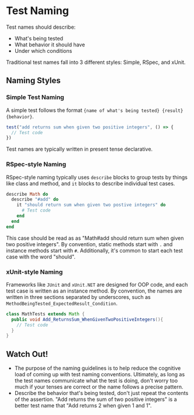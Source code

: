# Test Naming

Test names should describe:

* What's being tested
* What behavior it should have
* Under which conditions

Traditional test names fall into 3 different styles: Simple, RSpec, and xUnit.

## Naming Styles

### Simple Test Naming

A simple test follows the format `{name of what's being tested} {result} {behavior}`.

```js
test("add returns sum when given two positive integers", () => {
  // Test code
})
```

Test names are typically written in present tense declarative.

### RSpec-style Naming

RSpec-style naming typically uses `describe` blocks to group tests by things like class and method, and `it` blocks to describe individual test cases.

```ruby
describe Math do
  describe "#add" do
    it "should return sum when given two postive integers" do
      # Test code
    end
  end
end
```

This case should be read as as "Math#add should return sum when given two positive integers". By convention, static methods start with `.` and instance methods start with `#`. Additionally, it's common to start each test case with the word "should".

### xUnit-style Naming

Frameworks like `JUnit` and `xUnit.NET` are designed for OOP code, and each test case is written as an instance method. By convention, the names are written in three sections separated by underscores, such as `MethodBeingTested_ExpectedResult_Condition`.

```java
class MathTests extends Math {
  public void Add_ReturnsSum_WhenGivenTwoPositiveIntegers(){
    // Test code
  }
}
```

## Watch Out!

* The purpose of the naming guidelines is to help reduce the cognitive load of coming up with test naming conventions. Ultimately, as long as the test names communicate what the test is doing, don't worry too much if your tenses are correct or the name follows a precise pattern.
* Describe the behavior that's being tested, don't just repeat the contents of the assertion. "Add returns the sum of two positive integers" is a better test name that "Add returns 2 when given 1 and 1".

